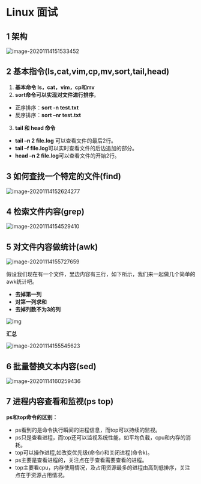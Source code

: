 # Linux 面试

## 1 架构

![image-20201114151533452](C:\Users\37779\AppData\Roaming\Typora\typora-user-images\image-20201114151533452.png)

## 2 基本指令(ls,cat,vim,cp,mv,sort,tail,head)

1. **基本命令 ls，cat，vim，cp和mv**
2. **sort命令可以实现对文件进行排序**。

- 正序排序：**sort -n test.txt**
- 反序排序：**sort –nr test.txt**

3. **tail 和 head 命令**

- **tail –n 2 file.log** 可以查看文件的最后2行。
- **tail –f file.log**可以实时查看文件的后边追加的部分。
- **head –n 2 file.log**可以查看文件的开始2行。



## 3 如何查找一个特定的文件(find)

![image-20201114152624277](C:\Users\37779\AppData\Roaming\Typora\typora-user-images\image-20201114152624277.png)

## 4 检索文件内容(grep)

![image-20201114154529410](C:\Users\37779\AppData\Roaming\Typora\typora-user-images\image-20201114154529410.png)

## 5 对文件内容做统计(awk)

![image-20201114155727659](C:\Users\37779\AppData\Roaming\Typora\typora-user-images\image-20201114155727659.png)

假设我们现在有一个文件，里边内容有三行，如下所示，我们来一起做几个简单的awk统计吧。

- **去掉第一列**
- **对第一列求和**
- **去掉列数不为3的列**

![img](https://uploadfiles.nowcoder.com/images/20191124/5459305_1574592427900_D15C4A3ECD662B73D0D2B4FA766E738D)

**汇总**

![image-20201114155545623](C:\Users\37779\AppData\Roaming\Typora\typora-user-images\image-20201114155545623.png)

## 6 批量替换文本内容(sed)

![image-20201114160259436](C:\Users\37779\AppData\Roaming\Typora\typora-user-images\image-20201114160259436.png)

## 7 进程内容查看和监视(ps top)

**ps和top命令的区别：**

- ps看到的是命令执行瞬间的进程信息，而top可以持续的监视。
- ps只是查看进程，而top还可以监视系统性能，如平均负载，cpu和内存的消耗。
- top可以操作进程,如改变优先级(命令r)和关闭进程(命令k)。
- ps主要是查看进程的，关注点在于查看需要查看的进程。
- top主要看cpu，内存使用情况，及占用资源最多的进程由高到低排序，关注点在于资源占用情况。
